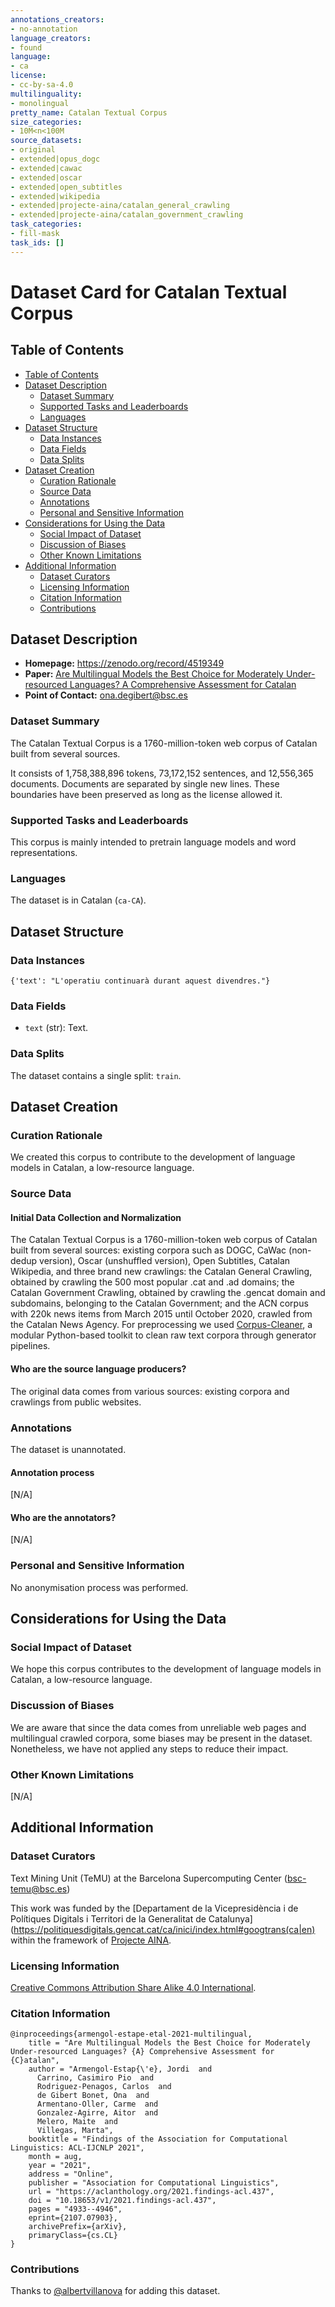 ```yaml
---
annotations_creators:
- no-annotation
language_creators:
- found
language:
- ca
license:
- cc-by-sa-4.0
multilinguality:
- monolingual
pretty_name: Catalan Textual Corpus
size_categories:
- 10M<n<100M
source_datasets:
- original
- extended|opus_dogc
- extended|cawac
- extended|oscar
- extended|open_subtitles
- extended|wikipedia
- extended|projecte-aina/catalan_general_crawling
- extended|projecte-aina/catalan_government_crawling
task_categories:
- fill-mask
task_ids: []
---
```


# Dataset Card for Catalan Textual Corpus

## Table of Contents
- [Table of Contents](#table-of-contents)
- [Dataset Description](#dataset-description)
  - [Dataset Summary](#dataset-summary)
  - [Supported Tasks and Leaderboards](#supported-tasks-and-leaderboards)
  - [Languages](#languages)
- [Dataset Structure](#dataset-structure)
  - [Data Instances](#data-instances)
  - [Data Fields](#data-fields)
  - [Data Splits](#data-splits)
- [Dataset Creation](#dataset-creation)
  - [Curation Rationale](#curation-rationale)
  - [Source Data](#source-data)
  - [Annotations](#annotations)
  - [Personal and Sensitive Information](#personal-and-sensitive-information)
- [Considerations for Using the Data](#considerations-for-using-the-data)
  - [Social Impact of Dataset](#social-impact-of-dataset)
  - [Discussion of Biases](#discussion-of-biases)
  - [Other Known Limitations](#other-known-limitations)
- [Additional Information](#additional-information)
  - [Dataset Curators](#dataset-curators)
  - [Licensing Information](#licensing-information)
  - [Citation Information](#citation-information)
  - [Contributions](#contributions)

## Dataset Description

- **Homepage:** https://zenodo.org/record/4519349
- **Paper:** [Are Multilingual Models the Best Choice for Moderately Under-resourced Languages? A Comprehensive Assessment for Catalan](https://arxiv.org/abs/2107.07903)
- **Point of Contact:** [ona.degibert@bsc.es](ona.degibert@bsc.es)

### Dataset Summary

The Catalan Textual Corpus is a 1760-million-token web corpus of Catalan built from several sources.

It consists of 1,758,388,896 tokens, 73,172,152 sentences, and 12,556,365 documents. Documents are separated by single new lines. These boundaries have been preserved as long as the license allowed it.

### Supported Tasks and Leaderboards

This corpus is mainly intended to pretrain language models and word representations.

### Languages

The dataset is in Catalan (`ca-CA`).

## Dataset Structure

### Data Instances

```
{'text': "L'operatiu continuarà durant aquest divendres."}
```

### Data Fields

- `text` (str): Text.

### Data Splits

The dataset contains a single split: `train`.

## Dataset Creation

### Curation Rationale

We created this corpus to contribute to the development of language models in Catalan, a low-resource language.

### Source Data

#### Initial Data Collection and Normalization

The Catalan Textual Corpus is a 1760-million-token web corpus of Catalan built from several sources: existing corpora such as DOGC, CaWac (non-dedup version), Oscar (unshuffled version), Open Subtitles, Catalan Wikipedia, and three brand new crawlings: the Catalan General Crawling, obtained by crawling the 500 most popular .cat and .ad domains; the Catalan Government Crawling, obtained by crawling the .gencat domain and subdomains, belonging to the Catalan Government; and the ACN corpus with 220k news items from March 2015 until October 2020, crawled from the Catalan News Agency.
For preprocessing we used [Corpus-Cleaner](https://github.com/TeMU-BSC/corpus-cleaner-acl), a modular Python-based toolkit to clean raw text corpora through generator pipelines.

#### Who are the source language producers?

The original data comes from various sources: existing corpora and crawlings from public websites.

### Annotations

The dataset is unannotated.

#### Annotation process

[N/A]

#### Who are the annotators?

[N/A]

### Personal and Sensitive Information

No anonymisation process was performed.

## Considerations for Using the Data

### Social Impact of Dataset

We hope this corpus contributes to the development of language models in Catalan, a low-resource language.

### Discussion of Biases

We are aware that since the data comes from unreliable web pages and multilingual crawled corpora, some biases may be present in the dataset. Nonetheless, we have not applied any steps to reduce their impact.

### Other Known Limitations

[N/A]

## Additional Information

### Dataset Curators

Text Mining Unit (TeMU) at the Barcelona Supercomputing Center (bsc-temu@bsc.es)

This work was funded by the [Departament de la Vicepresidència i de Polítiques Digitals i Territori de la Generalitat de Catalunya](https://politiquesdigitals.gencat.cat/ca/inici/index.html#googtrans(ca|en) within the framework of [Projecte AINA](https://politiquesdigitals.gencat.cat/ca/economia/catalonia-ai/aina).

### Licensing Information

[Creative Commons Attribution Share Alike 4.0 International](https://creativecommons.org/licenses/by-sa/4.0/).

### Citation Information

```
@inproceedings{armengol-estape-etal-2021-multilingual,
    title = "Are Multilingual Models the Best Choice for Moderately Under-resourced Languages? {A} Comprehensive Assessment for {C}atalan",
    author = "Armengol-Estap{\'e}, Jordi  and
      Carrino, Casimiro Pio  and
      Rodriguez-Penagos, Carlos  and
      de Gibert Bonet, Ona  and
      Armentano-Oller, Carme  and
      Gonzalez-Agirre, Aitor  and
      Melero, Maite  and
      Villegas, Marta",
    booktitle = "Findings of the Association for Computational Linguistics: ACL-IJCNLP 2021",
    month = aug,
    year = "2021",
    address = "Online",
    publisher = "Association for Computational Linguistics",
    url = "https://aclanthology.org/2021.findings-acl.437",
    doi = "10.18653/v1/2021.findings-acl.437",
    pages = "4933--4946",
    eprint={2107.07903},
    archivePrefix={arXiv},
    primaryClass={cs.CL}
}
```

### Contributions

Thanks to [@albertvillanova](https://github.com/albertvillanova) for adding this dataset.